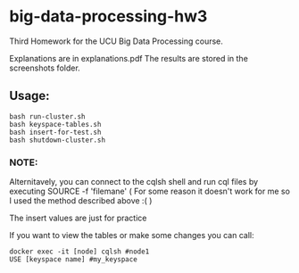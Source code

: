 # big-data-processing-hw3
Third Homework for the UCU Big Data Processing course.

Explanations are in explanations.pdf
The results are stored in the screenshots folder.

## Usage:

```
bash run-cluster.sh
bash keyspace-tables.sh
bash insert-for-test.sh
bash shutdown-cluster.sh
```
### NOTE:
Alternitavely, you can connect to the cqlsh shell and run cql files by executing SOURCE -f 'filemane'
( For some reason it doesn't work for me so I used the method described above :( )

The insert values are just for practice

If you want to view the tables or make some changes you can call:

```
docker exec -it [node] cqlsh #node1
USE [keyspace name] #my_keyspace
```
